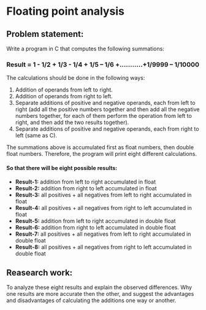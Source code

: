 # Floating point analysis

## Problem statement:
Write a program in C that computes the following summations:

### Result = 1 - 1/2 + 1/3 - 1/4 + 1/5 – 1/6 +...........+1/9999 – 1/10000

The calculations should be done in the following ways:
1. Addition of operands from left to right.
2. Addition of operands from right to left.
3. Separate additions of positive and negative operands, each from left to right (add all the positive numbers together and then add all the negative numbers together, for each of them perform the operation from left to right, and then add the two results together).
4. Separate additions of positive and negative operands, each from right to left (same as C).

The summations above is accumulated first as float numbers, then double float numbers. Therefore, the program will print eight different calculations.

#### So that there will be eight possible results:
- **Result-1:** addition from left to right accumulated in float
- **Result-2:** addition from right to left accumulated in float
- **Result-3:** all positives + all negatives from left to right accumulated in float 
- **Result-4:** all positives + all negatives from right to left accumulated in float 
- **Result-5:** addition from left to right accumulated in double float
- **Result-6:** addition from right to left accumulated in double float
- **Result-7:** all positives + all negatives from left to right accumulated in double float 
- **Result-8:** all positives + all negatives from right to left accumulated in double float

## Reasearch work:
To analyze these eight results and explain the observed differences. Why one results are more accurate then the other, and suggest the advantages and disadvantages of calculating the additions one way or another. 
